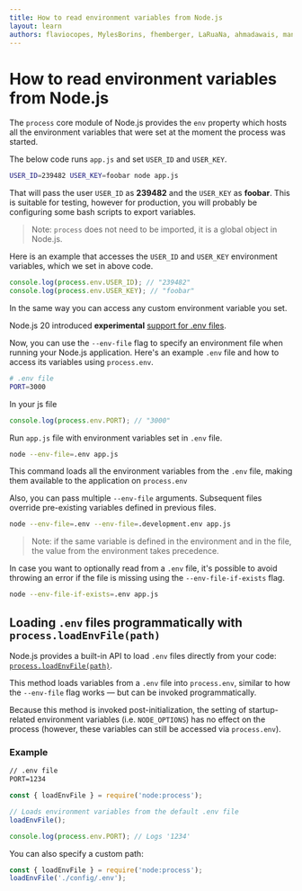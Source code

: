 ```yaml
---
title: How to read environment variables from Node.js
layout: learn
authors: flaviocopes, MylesBorins, fhemberger, LaRuaNa, ahmadawais, manishprivet, nikhilbhatt, ycmjason
---
```


# How to read environment variables from Node.js

The `process` core module of Node.js provides the `env` property which hosts all the environment variables that were set at the moment the process was started.

The below code runs `app.js` and set `USER_ID` and `USER_KEY`.

```bash
USER_ID=239482 USER_KEY=foobar node app.js
```

That will pass the user `USER_ID` as **239482** and the `USER_KEY` as **foobar**. This is suitable for testing, however for production, you will probably be configuring some bash scripts to export variables.

> Note: `process` does not need to be imported, it is a global object in Node.js.

Here is an example that accesses the `USER_ID` and `USER_KEY` environment variables, which we set in above code.

```js
console.log(process.env.USER_ID); // "239482"
console.log(process.env.USER_KEY); // "foobar"
```

In the same way you can access any custom environment variable you set.

Node.js 20 introduced **experimental** [support for .env files](https://nodejs.org/docs/v24.5.0/api/environment_variables.html#env-files).

Now, you can use the `--env-file` flag to specify an environment file when running your Node.js application. Here's an example `.env` file and how to access its variables using `process.env`.

```bash
# .env file
PORT=3000
```

In your js file

```js
console.log(process.env.PORT); // "3000"
```

Run `app.js` file with environment variables set in `.env` file.

```bash
node --env-file=.env app.js
```

This command loads all the environment variables from the `.env` file, making them available to the application on `process.env`

Also, you can pass multiple `--env-file` arguments. Subsequent files override pre-existing variables defined in previous files.

```bash
node --env-file=.env --env-file=.development.env app.js
```

> Note: if the same variable is defined in the environment and in the file, the value from the environment takes precedence.

In case you want to optionally read from a `.env` file, it's possible to avoid
throwing an error if the file is missing using the `--env-file-if-exists` flag.

```bash
node --env-file-if-exists=.env app.js
```

## Loading `.env` files programmatically with `process.loadEnvFile(path)`

Node.js provides a built-in API to load `.env` files directly from your code: [`process.loadEnvFile(path)`](https://nodejs.org/api/process.html#processloadenvfilepath).

This method loads variables from a `.env` file into `process.env`, similar to how the `--env-file` flag works — but can be invoked programmatically.

Because this method is invoked post-initialization, the setting of startup-related environment variables (i.e. `NODE_OPTIONS`) has no effect on the process (however, these variables can still be accessed via `process.env`).

### Example

```txt
// .env file
PORT=1234
```

```js
const { loadEnvFile } = require('node:process');

// Loads environment variables from the default .env file
loadEnvFile();

console.log(process.env.PORT); // Logs '1234'
```

You can also specify a custom path:

```js
const { loadEnvFile } = require('node:process');
loadEnvFile('./config/.env');
```

